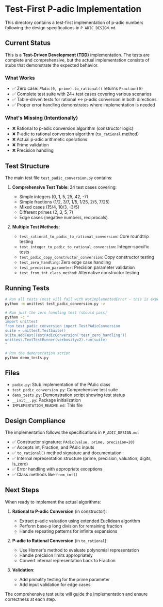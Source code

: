 # Test-First P-adic Implementation

This directory contains a test-first implementation of p-adic numbers following the design specifications in `P_ADIC_DESIGN.md`.

## Current Status

This is a **Test-Driven Development (TDD)** implementation. The tests are complete and comprehensive, but the actual implementation consists of stubs that demonstrate the expected behavior.

### What Works
- ✅ Zero case: `PAdic(0, prime).to_rational()` returns `Fraction(0)`
- ✅ Complete test suite with 24+ test cases covering various scenarios
- ✅ Table-driven tests for rational ↔ p-adic conversion in both directions
- ✅ Proper error handling demonstrates where implementation is needed

### What's Missing (Intentionally)
- ❌ Rational to p-adic conversion algorithm (constructor logic)
- ❌ P-adic to rational conversion algorithm (`to_rational` method)
- ❌ Actual p-adic arithmetic operations
- ❌ Prime validation
- ❌ Precision handling

## Test Structure

The main test file `test_padic_conversion.py` contains:

1. **Comprehensive Test Table**: 24 test cases covering:
   - Simple integers (0, 1, 5, 25, 42, -7)
   - Simple fractions (1/2, 3/7, 1/5, 1/25, 2/5, 7/25)
   - Mixed cases (15/4, 10/3, -3/5)
   - Different primes (2, 3, 5, 7)
   - Edge cases (negative numbers, reciprocals)

2. **Multiple Test Methods**:
   - `test_rational_to_padic_to_rational_conversion`: Core roundtrip testing
   - `test_integer_to_padic_to_rational_conversion`: Integer-specific tests
   - `test_padic_copy_constructor_conversion`: Copy constructor testing
   - `test_zero_handling`: Zero edge case handling
   - `test_precision_parameter`: Precision parameter validation
   - `test_from_int_class_method`: Alternative constructor testing

## Running Tests

```bash
# Run all tests (most will fail with NotImplementedError - this is expected)
python -m unittest test_padic_conversion.py -v

# Run just the zero handling test (should pass)
python -c "
import unittest
from test_padic_conversion import TestPAdicConversion
suite = unittest.TestSuite()
suite.addTest(TestPAdicConversion('test_zero_handling'))
unittest.TextTestRunner(verbosity=2).run(suite)
"

# Run the demonstration script
python demo_tests.py
```

## Files

- `padic.py`: Stub implementation of the PAdic class
- `test_padic_conversion.py`: Comprehensive test suite
- `demo_tests.py`: Demonstration script showing test status
- `__init__.py`: Package initialization
- `IMPLEMENTATION_README.md`: This file

## Design Compliance

The implementation follows the specifications in `P_ADIC_DESIGN.md`:

- ✅ Constructor signature: `PAdic(value, prime, precision=20)`
- ✅ Accepts int, Fraction, and PAdic inputs  
- ✅ `to_rational()` method signature and documentation
- ✅ Internal representation structure (prime, precision, valuation, digits, is_zero)
- ✅ Error handling with appropriate exceptions
- ✅ Class methods like `from_int()`

## Next Steps

When ready to implement the actual algorithms:

1. **Rational to P-adic Conversion** (in constructor):
   - Extract p-adic valuation using extended Euclidean algorithm
   - Perform base-p long division for remaining fraction
   - Handle repeating patterns for infinite expansions

2. **P-adic to Rational Conversion** (in `to_rational`):
   - Use Horner's method to evaluate polynomial representation
   - Handle precision limits appropriately
   - Convert internal representation back to Fraction

3. **Validation**:
   - Add primality testing for the prime parameter
   - Add input validation for edge cases

The comprehensive test suite will guide the implementation and ensure correctness at each step.